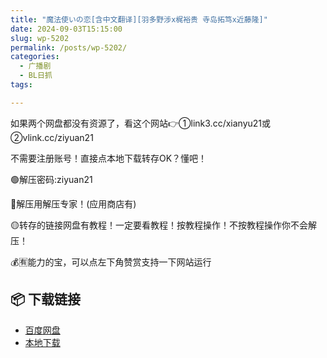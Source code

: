 ```yaml
---
title: "魔法使いの恋[含中文翻译][羽多野涉x梶裕贵 寺岛拓笃x近藤隆]"
date: 2024-09-03T15:15:00
slug: wp-5202
permalink: /posts/wp-5202/
categories:
  - 广播剧
  - BL日抓
tags:

---
```


如果两个网盘都没有资源了，看这个网站👉①link3.cc/xianyu21或②vlink.cc/ziyuan21

不需要注册账号！直接点本地下载转存OK？懂吧！

🟢解压密码:ziyuan21

🔵解压用解压专家！(应用商店有)

🟡转存的链接网盘有教程！一定要看教程！按教程操作！不按教程操作你不会解压！

💰🈶能力的宝，可以点左下角赞赏支持一下网站运行

## 📦 下载链接
- [百度网盘](https://blziyuan21.com/pay-download/5202?key=427ea091b9&down_id=0)
- [本地下载](https://blziyuan21.com/pay-download/5202?key=427ea091b9&down_id=1)

